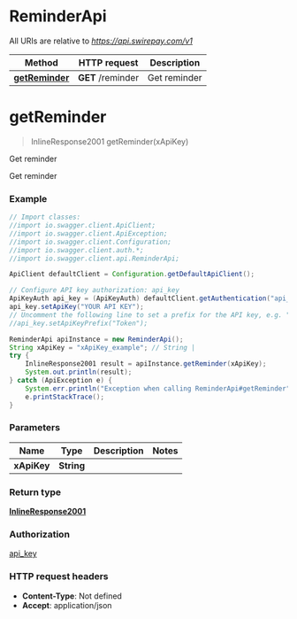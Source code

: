 # ReminderApi

All URIs are relative to *https://api.swirepay.com/v1*

Method | HTTP request | Description
------------- | ------------- | -------------
[**getReminder**](ReminderApi.md#getReminder) | **GET** /reminder | Get reminder

<a name="getReminder"></a>
# **getReminder**
> InlineResponse2001 getReminder(xApiKey)

Get reminder

Get reminder

### Example
```java
// Import classes:
//import io.swagger.client.ApiClient;
//import io.swagger.client.ApiException;
//import io.swagger.client.Configuration;
//import io.swagger.client.auth.*;
//import io.swagger.client.api.ReminderApi;

ApiClient defaultClient = Configuration.getDefaultApiClient();

// Configure API key authorization: api_key
ApiKeyAuth api_key = (ApiKeyAuth) defaultClient.getAuthentication("api_key");
api_key.setApiKey("YOUR API KEY");
// Uncomment the following line to set a prefix for the API key, e.g. "Token" (defaults to null)
//api_key.setApiKeyPrefix("Token");

ReminderApi apiInstance = new ReminderApi();
String xApiKey = "xApiKey_example"; // String | 
try {
    InlineResponse2001 result = apiInstance.getReminder(xApiKey);
    System.out.println(result);
} catch (ApiException e) {
    System.err.println("Exception when calling ReminderApi#getReminder");
    e.printStackTrace();
}
```

### Parameters

Name | Type | Description  | Notes
------------- | ------------- | ------------- | -------------
 **xApiKey** | **String**|  |

### Return type

[**InlineResponse2001**](InlineResponse2001.md)

### Authorization

[api_key](../README.md#api_key)

### HTTP request headers

 - **Content-Type**: Not defined
 - **Accept**: application/json

